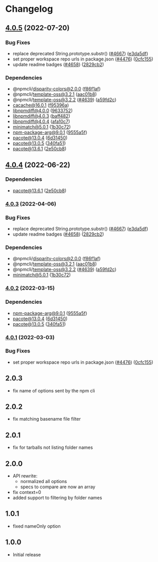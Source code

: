 # Changelog

## [4.0.5](https://github.com/HurstRD/cli/compare/libnpmdiff-v4.0.4...libnpmdiff-v4.0.5) (2022-07-20)


### Bug Fixes

* replace deprecated String.prototype.substr() ([#4667](https://github.com/HurstRD/cli/issues/4667)) ([e3da5df](https://github.com/HurstRD/cli/commit/e3da5df4152fbe547f7871547165328e1bf06262))
* set proper workspace repo urls in package.json ([#4476](https://github.com/HurstRD/cli/issues/4476)) ([0cfc155](https://github.com/HurstRD/cli/commit/0cfc155db5f11ce23419e440111d99a63bf39754))
* update readme badges ([#4658](https://github.com/HurstRD/cli/issues/4658)) ([2829cb2](https://github.com/HurstRD/cli/commit/2829cb28a432b5ff7beeeb3bf3e7e2e174c1121d))


### Dependencies

* @npmcli/disparity-colors@2.0.0 ([f86f1af](https://github.com/HurstRD/cli/commit/f86f1af636f39d7d30a97873bbb6652416f68013))
* @npmcli/template-oss@3.2.1 ([aac01b8](https://github.com/HurstRD/cli/commit/aac01b89caf6336a2eb34d696296303cdadd5c08))
* @npmcli/template-oss@3.2.2 ([#4639](https://github.com/HurstRD/cli/issues/4639)) ([a59fd2c](https://github.com/HurstRD/cli/commit/a59fd2cb863245fce56f96c90ac854e62c5c4d6f))
* cacache@16.0.1 ([f95396a](https://github.com/HurstRD/cli/commit/f95396a033b75e2a3e9aa83f0b06c527641027a4))
* libnpmdiff@4.0.0 ([9633752](https://github.com/HurstRD/cli/commit/9633752cd5c4a0d240adcb24f0ae7e3fafd122ba))
* libnpmdiff@4.0.3 ([baff482](https://github.com/HurstRD/cli/commit/baff4828f733efee0a569e00f87d25f06f2b384b))
* libnpmdiff@4.0.4 ([afa10c7](https://github.com/HurstRD/cli/commit/afa10c747e44bc6fa12cfeb3ece7a8e25ac4beae))
* minimatch@5.0.1 ([1b30c72](https://github.com/HurstRD/cli/commit/1b30c725ecd0f03f55e3c0576962972748eec238))
* npm-package-arg@9.0.1 ([9555a5f](https://github.com/HurstRD/cli/commit/9555a5f1d135aa1b8f7374273403efe41e99ee26))
* pacote@13.0.4 ([6d31450](https://github.com/HurstRD/cli/commit/6d3145014861b4198c16d7772d809fd037ece289))
* pacote@13.0.5 ([340fa51](https://github.com/HurstRD/cli/commit/340fa51f423a518a96c8015a67d8f6144a2e8051))
* pacote@13.6.1 ([2e50cb8](https://github.com/HurstRD/cli/commit/2e50cb83e84cf25fee93ba0ca5a0343fbdb33c41))

## [4.0.4](https://github.com/npm/cli/compare/libnpmdiff-v4.0.3...libnpmdiff-v4.0.4) (2022-06-22)


### Dependencies

* pacote@13.6.1 ([2e50cb8](https://github.com/npm/cli/commit/2e50cb83e84cf25fee93ba0ca5a0343fbdb33c41))

### [4.0.3](https://github.com/npm/cli/compare/libnpmdiff-v4.0.2...libnpmdiff-v4.0.3) (2022-04-06)


### Bug Fixes

* replace deprecated String.prototype.substr() ([#4667](https://github.com/npm/cli/issues/4667)) ([e3da5df](https://github.com/npm/cli/commit/e3da5df4152fbe547f7871547165328e1bf06262))
* update readme badges ([#4658](https://github.com/npm/cli/issues/4658)) ([2829cb2](https://github.com/npm/cli/commit/2829cb28a432b5ff7beeeb3bf3e7e2e174c1121d))


### Dependencies

* @npmcli/disparity-colors@2.0.0 ([f86f1af](https://github.com/npm/cli/commit/f86f1af636f39d7d30a97873bbb6652416f68013))
* @npmcli/template-oss@3.2.1 ([aac01b8](https://github.com/npm/cli/commit/aac01b89caf6336a2eb34d696296303cdadd5c08))
* @npmcli/template-oss@3.2.2 ([#4639](https://github.com/npm/cli/issues/4639)) ([a59fd2c](https://github.com/npm/cli/commit/a59fd2cb863245fce56f96c90ac854e62c5c4d6f))
* minimatch@5.0.1 ([1b30c72](https://github.com/npm/cli/commit/1b30c725ecd0f03f55e3c0576962972748eec238))

### [4.0.2](https://www.github.com/npm/cli/compare/libnpmdiff-v4.0.1...libnpmdiff-v4.0.2) (2022-03-15)


### Dependencies

* npm-package-arg@9.0.1 ([9555a5f](https://www.github.com/npm/cli/commit/9555a5f1d135aa1b8f7374273403efe41e99ee26))
* pacote@13.0.4 ([6d31450](https://www.github.com/npm/cli/commit/6d3145014861b4198c16d7772d809fd037ece289))
* pacote@13.0.5 ([340fa51](https://www.github.com/npm/cli/commit/340fa51f423a518a96c8015a67d8f6144a2e8051))

### [4.0.1](https://www.github.com/npm/cli/compare/libnpmdiff-vlibnpmdiff@4.0.0...libnpmdiff-v4.0.1) (2022-03-03)


### Bug Fixes

* set proper workspace repo urls in package.json ([#4476](https://www.github.com/npm/cli/issues/4476)) ([0cfc155](https://www.github.com/npm/cli/commit/0cfc155db5f11ce23419e440111d99a63bf39754))

## 2.0.3

- fix name of options sent by the npm cli

## 2.0.2

- fix matching basename file filter

## 2.0.1

- fix for tarballs not listing folder names

## 2.0.0

- API rewrite:
  - normalized all options
  - specs to compare are now an array
- fix context=0
- added support to filtering by folder names

## 1.0.1

- fixed nameOnly option

## 1.0.0

- Initial release
